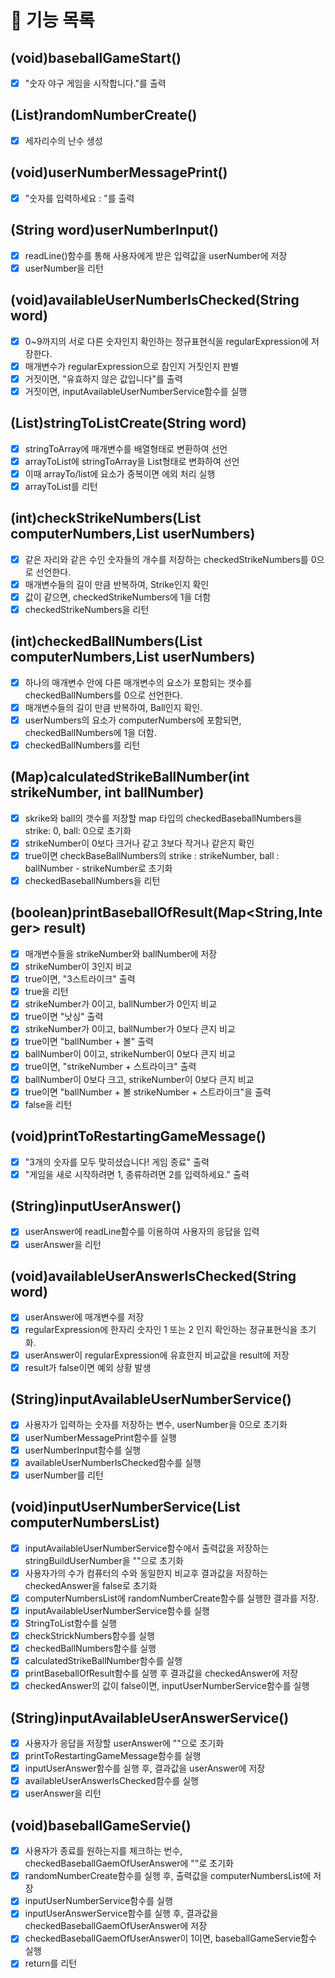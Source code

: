 # 🚀 기능 목록
##  (void)baseballGameStart()
- [x] "숫자 야구 게임을 시작합니다."를 출력

## (List<Integer>)randomNumberCreate()
- [x] 세자리수의 난수 생성

## (void)userNumberMessagePrint()
- [x] "숫자를 입력하세요 : "를 출력

## (String word)userNumberInput()
- [x] readLine()함수를 통해 사용자에게 받은 입력값을 userNumber에 저장
- [x] userNumber을 리턴

## (void)availableUserNumberIsChecked(String word)
- [x] 0~9까지의 서로 다른 숫자인지 확인하는 정규표현식을 regularExpression에 저장한다.
- [x] 매개변수가 regularExpression으로 참인지 거짓인지 판별
- [x] 거짓이면, "유효하지 않은 값입니다"를 출력
- [x] 거짓이면, inputAvailableUserNumberService함수를 실행

## (List)stringToListCreate(String word)
- [x] stringToArray에 매개변수를 배열형태로 변환하여 선언
- [x] arrayToList에 stringToArray을 List형태로 변화하여 선언
- [x] 이때 arrayTo/list에 요소가 중복이면 에외 처리 실행
- [x] arrayToList를 리턴

## (int)checkStrikeNumbers(List computerNumbers,List userNumbers)
- [x] 같은 자리와 같은 수인 숫자들의 개수를 저장하는 checkedStrikeNumbers를 0으로 선언한다.
- [x] 매개변수들의 길이 만큼 반복하여, Strike인지 확인
- [x] 값이 같으면, checkedStrikeNumbers에 1을 더함
- [x] checkedStrikeNumbers을 리턴

## (int)checkedBallNumbers(List computerNumbers,List userNumbers)
- [x] 하나의 매개변수 안에 다른 매개변수의 요소가 포함되는 갯수를 checkedBallNumbers를 0으로 선언한다.
- [x] 매개변수들의 길이 만큼 반복하여, Ball인지 확인.
- [x] userNumbers의 요소가 computerNumbers에 포함되면, checkedBallNumbers에 1을 더함.
- [x] checkedBallNumbers를 리턴

## (Map)calculatedStrikeBallNumber(int strikeNumber, int ballNumber)
- [x] skrike와 ball의 갯수를 저장할 map 타입의 checkedBaseballNumbers을 strike: 0, ball: 0으로 초기화
- [x] strikeNumber이 0보다 크거나 같고 3보다 작거나 같은지 확인
- [x] true이면 checkBaseBallNumbers의 strike : strikeNumber, ball : ballNumber - strikeNumber로 초기화
- [x] checkedBaseballNumbers을 리턴

## (boolean)printBaseballOfResult(Map<String,Integer> result)
- [x] 매개변수들을 strikeNumber와 ballNumber에 저장
- [x] strikeNumber이 3인지 비교
- [x] true이면, "3스트라이크" 출력
- [x] true을 리턴
- [x] strikeNumber가 0이고, ballNumber가 0인지 비교
- [x] true이면 "낫싱" 출력
- [x] strikeNumber가 0이고, ballNumber가 0보다 큰지 비교
- [x] true이면 "ballNumber + 볼" 출력
- [x] ballNumber이 0이고, strikeNumber이 0보다 큰지 비교
- [x] true이면, "strikeNumber + 스트라이크" 출력
- [x] ballNumber이 0보다 크고, strikeNumber이 0보다 큰지 비교
- [x] true이면 "ballNumber + 볼 strikeNumber + 스트라이크"을 출력
- [x] false을 리턴

## (void)printToRestartingGameMessage()
- [x] "3개의 숫자를 모두 맞히셨습니다! 게임 종료" 출력
- [x] "게임을 새로 시작하려면 1, 종류하려면 2를 입력하세요." 출력

## (String)inputUserAnswer()
- [x] userAnswer에 readLine함수를 이용하여 사용자의 응답을 입력
- [x] userAnswer을 리턴

## (void)availableUserAnswerIsChecked(String word)
- [x] userAnswer에 매개변수를 저장
- [x] regularExpression에 한자리 숫자인 1 또는 2 인지 확인하는 정규표현식을 초기화.
- [x] userAnswer이 regularExpression에 유효한지 비교값을 result에 저장
- [x] result가 false이면 예외 상황 발생

## (String)inputAvailableUserNumberService()
- [x] 사용자가 입력하는 숫자를 저장하는 변수, userNumber을 0으로 초기화
- [x] userNumberMessagePrint함수를 실행
- [x] userNumberInput함수를 실행
- [x] availableUserNumberIsChecked함수를 실행
- [x] userNumber를 리턴

## (void)inputUserNumberService(List computerNumbersList)
- [x] inputAvailableUserNumberService함수에서 출력값을 저장하는 stringBuildUserNumber을 ""으로 초기화
- [x] 사용자가의 수가 컴퓨터의 수와 동일한지 비교후 결과값을 저장하는 checkedAnswer을 false로 초기화
- [x] computerNumbersList에 randomNumberCreate함수를 실행한 결과를 저장.
- [x] inputAvailableUserNumberService함수를 실행
- [x] StringToList함수를 실행
- [x] checkStrickNumbers함수를 실행
- [x] checkedBallNumbers함수를 실행
- [x] calculatedStrikeBallNumber함수를 실행
- [x] printBaseballOfResult함수를 실행 후 결과값을 checkedAnswer에 저장
- [x] checkedAnswer의 값이 false이면, inputUserNumberService함수를 실행

## (String)inputAvailableUserAnswerService()
- [x] 사용자가 응답을 저장할 userAnswer에 ""으로 초기화
- [x] printToRestartingGameMessage함수를 실행
- [x] inputUserAnswer함수를 실행 후, 결과값을 userAnswer에 저장
- [x] availableUserAnswerIsChecked함수를 실행
- [x] userAnswer을 리턴

## (void)baseballGameServie()
- [x] 사용자가 종료를 원하는지를 체크하는 번수, checkedBaseballGaemOfUserAnswer에 ""로 초기화
- [x] randomNumberCreate함수를 실행 후, 출력값을 computerNumbersList에 저장
- [x] inputUserNumberService함수를 실행
- [x] inputUserAnswerService함수를 실행 후, 결과값을 checkedBaseballGaemOfUserAnswer에 저장
- [x] checkedBaseballGaemOfUserAnswer이 1이면, baseballGameServie함수 실행
- [x] return를 리턴